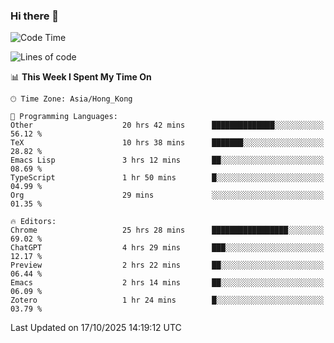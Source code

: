 ### Hi there 👋

<!--
**nicehiro/nicehiro** is a ✨ _special_ ✨ repository because its `README.md` (this file) appears on your GitHub profile.

Here are some ideas to get you started:

- 🔭 I’m currently working on ...
- 🌱 I’m currently learning ...
- 👯 I’m looking to collaborate on ...
- 🤔 I’m looking for help with ...
- 💬 Ask me about ...
- 📫 How to reach me: ...
- 😄 Pronouns: ...
- ⚡ Fun fact: ...
-->

<!--START_SECTION:waka-->
![Code Time](http://img.shields.io/badge/Code%20Time-1%2C163%20hrs%2056%20mins-blue)

![Lines of code](https://img.shields.io/badge/From%20Hello%20World%20I%27ve%20Written-1.9%20million%20lines%20of%20code-blue)

📊 **This Week I Spent My Time On** 

```text
🕑︎ Time Zone: Asia/Hong_Kong

💬 Programming Languages: 
Other                    20 hrs 42 mins      ██████████████░░░░░░░░░░░   56.12 % 
TeX                      10 hrs 38 mins      ███████░░░░░░░░░░░░░░░░░░   28.82 % 
Emacs Lisp               3 hrs 12 mins       ██░░░░░░░░░░░░░░░░░░░░░░░   08.69 % 
TypeScript               1 hr 50 mins        █░░░░░░░░░░░░░░░░░░░░░░░░   04.99 % 
Org                      29 mins             ░░░░░░░░░░░░░░░░░░░░░░░░░   01.35 % 

🔥 Editors: 
Chrome                   25 hrs 28 mins      █████████████████░░░░░░░░   69.02 % 
ChatGPT                  4 hrs 29 mins       ███░░░░░░░░░░░░░░░░░░░░░░   12.17 % 
Preview                  2 hrs 22 mins       ██░░░░░░░░░░░░░░░░░░░░░░░   06.44 % 
Emacs                    2 hrs 14 mins       ██░░░░░░░░░░░░░░░░░░░░░░░   06.09 % 
Zotero                   1 hr 24 mins        █░░░░░░░░░░░░░░░░░░░░░░░░   03.79 % 
```


 Last Updated on 17/10/2025 14:19:12 UTC
<!--END_SECTION:waka-->

